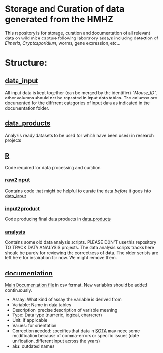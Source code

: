 # Storage and Curation of data generated from the HMHZ

This repository is for storage, curation and documentation of all
relevant data on wild mice capture following laboratory assays
including detection of _Eimeria_, _Cryptosporidium_, worms, gene
expression, etc...

# Structure:

## [data_input](https://github.com/derele/Mouse_Eimeria_Field/tree/master/data_input)
All input data is kept together (can be merged by the identifier)
_"Mouse_ID"_, other columns should not be repeated in input data
tables. The columns are documented for the different categories of input 
data as indicated in the documentation folder.


## [data_products](https://github.com/derele/Mouse_Eimeria_Field/tree/master/data_products)
Analysis ready datasets to be used (or which have been used) in
research projects


## [R](https://github.com/derele/Mouse_Eimeria_Field/tree/master/R)
Code required for data processing and curation

### [raw2input](https://github.com/derele/Mouse_Eimeria_Field/tree/master/R/raw2input)
  Contains code that might be helpful to curate the data _before_ it
  goes into
  [data_input](https://github.com/derele/Mouse_Eimeria_Field/tree/master/data_input)

### [input2product](https://github.com/derele/Mouse_Eimeria_Field/tree/master/R/input2product)
  Code producing final data products in [data_products](https://github.com/derele/Mouse_Eimeria_Field/tree/master/data_products)

### [analysis](https://github.com/derele/Mouse_Eimeria_Field/tree/master/R/analysis)
Contains some old data analysis scripts. PLEASE DON'T use this
repository TO TRACK DATA ANALYSIS projects. The data analysis scripts
tracks here should be purely for reviewing the correctness of data. The
older scripts are left here for inspiration for now. We might remove
them.

## [documentation](https://github.com/derele/Mouse_Eimeria_Field/tree/master/documentation)
[Main Documentation file](https://github.com/derele/Mouse_Eimeria_Field/blob/master/documentation/Documentation_MEF.csv) in csv format. New variables should be added continuously.

- Assay: What kind of assay the variable is derived from
- Variable: Name in data tables
- Description: precise description of variable meaning
- Type: Data type (numeric, logical, character)
- Unit: if applicable
- Values: for orientation
- Correction needed: specifies that data in [SOTA](https://raw.githubusercontent.com/derele/Mouse_Eimeria_Field/master/data_products/SOTA_Data_Product.csv) may need some modification because of comma-errors or specific issues (date unification, different input across the years)
- aka: outdated names

